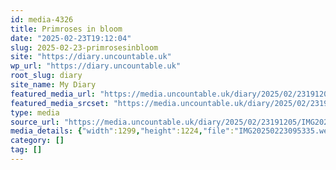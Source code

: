 ```yaml
---
id: media-4326
title: Primroses in bloom
date: "2025-02-23T19:12:04"
slug: 2025-02-23-primrosesinbloom
site: "https://diary.uncountable.uk"
wp_url: "https://diary.uncountable.uk"
root_slug: diary
site_name: My Diary
featured_media_url: "https://media.uncountable.uk/diary/2025/02/23191205/IMG20250223095335.webp"
featured_media_srcset: "https://media.uncountable.uk/diary/2025/02/23191205/IMG20250223095335-300x283.webp 300w, https://media.uncountable.uk/diary/2025/02/23191205/IMG20250223095335-1024x965.webp 1024w, https://media.uncountable.uk/diary/2025/02/23191205/IMG20250223095335-150x150.webp 150w, https://media.uncountable.uk/diary/2025/02/23191205/IMG20250223095335-640x603.webp 640w, https://media.uncountable.uk/diary/2025/02/23191205/IMG20250223095335.webp 1299w"
type: media
source_url: "https://media.uncountable.uk/diary/2025/02/23191205/IMG20250223095335.webp"
media_details: {"width":1299,"height":1224,"file":"IMG20250223095335.webp","filesize":171378,"sizes":{"medium":{"file":"IMG20250223095335-300x283.webp","width":300,"height":283,"filesize":55908,"mime_type":"image/webp","source_url":"https://media.uncountable.uk/diary/2025/02/23191205/IMG20250223095335-300x283.webp"},"large":{"file":"IMG20250223095335-1024x965.webp","width":1024,"height":965,"filesize":243006,"mime_type":"image/webp","source_url":"https://media.uncountable.uk/diary/2025/02/23191205/IMG20250223095335-1024x965.webp"},"thumbnail":{"file":"IMG20250223095335-150x150.webp","width":150,"height":150,"filesize":29288,"mime_type":"image/webp","source_url":"https://media.uncountable.uk/diary/2025/02/23191205/IMG20250223095335-150x150.webp"},"mobwidth":{"file":"IMG20250223095335-640x603.webp","width":640,"height":603,"filesize":139900,"mime_type":"image/webp","source_url":"https://media.uncountable.uk/diary/2025/02/23191205/IMG20250223095335-640x603.webp"},"full":{"file":"IMG20250223095335.webp","width":1299,"height":1224,"mime_type":"image/webp","source_url":"https://media.uncountable.uk/diary/2025/02/23191205/IMG20250223095335.webp"}},"image_meta":{"aperture":"0","credit":"","camera":"","caption":"","created_timestamp":"0","copyright":"","focal_length":"0","iso":"0","shutter_speed":"0","title":"","orientation":"0","keywords":[]}}
category: []
tag: []
---
```


